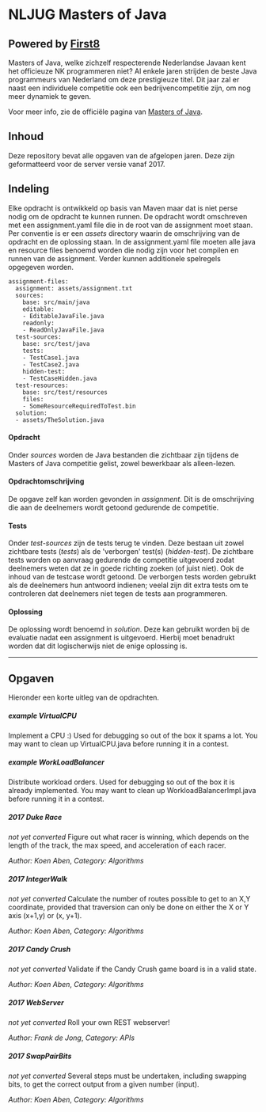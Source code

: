 # NLJUG Masters of Java
## Powered by [First8](http://www.first8.nl)
Masters of Java, welke zichzelf respecterende Nederlandse Javaan
kent het officieuze NK programmeren niet? Al enkele jaren strijden de beste Java programmeurs van Nederland om deze prestigieuze titel. Dit jaar zal er naast een individuele competitie ook een bedrijvencompetitie zijn, om nog meer dynamiek te geven.

Voor meer info, zie de officiële pagina van [Masters of Java](http://www.nljug.org/moj/2017/).

## Inhoud

Deze repository bevat alle opgaven van de afgelopen jaren. Deze zijn geformatteerd voor de server versie vanaf 2017. 

## Indeling

Elke opdracht is ontwikkeld op basis van Maven maar dat is niet perse nodig om de opdracht te kunnen runnen. De opdracht wordt 
omschreven met een assignment.yaml file die in de root van de assignment moet staan. Per conventie is er een _assets_ directory 
waarin de omschrijving van de opdracht en de oplossing staan. In de assignment.yaml file moeten alle java en resource files benoemd 
worden die nodig zijn voor het compilen en runnen van de assignment. Verder kunnen additionele spelregels opgegeven worden.


    assignment-files:
      assignment: assets/assignment.txt
      sources:
        base: src/main/java
        editable:
        - EditableJavaFile.java
        readonly:
        - ReadOnlyJavaFile.java
      test-sources:
        base: src/test/java
        tests:
        - TestCase1.java
        - TestCase2.java
        hidden-test:
        - TestCaseHidden.java
      test-resources:
        base: src/test/resources
        files:
        - SomeResourceRequiredToTest.bin  
      solution:
      - assets/TheSolution.java


#### Opdracht
Onder _sources_ worden de Java bestanden die zichtbaar zijn tijdens de Masters of Java competitie gelist, zowel bewerkbaar als 
alleen-lezen.

#### Opdrachtomschrijving
De opgave zelf kan worden gevonden in _assignment_. Dit is de omschrijving die aan de deelnemers wordt getoond gedurende de 
competitie.

#### Tests

Onder _test-sources_ zijn de tests terug te vinden. Deze bestaan uit zowel zichtbare tests (_tests_) als de 'verborgen' test(s) 
(_hidden-test_). De zichtbare tests worden op aanvraag gedurende de competitie uitgevoerd zodat deelnemers weten dat ze in goede 
richting zoeken (of juist niet). Ook de inhoud van de testcase wordt getoond. De verborgen tests worden gebruikt als de deelnemers 
hun antwoord indienen; veelal zijn dit extra tests om te controleren dat deelnemers niet tegen de tests aan programmeren.

#### Oplossing

De oplossing wordt benoemd in _solution_. Deze kan gebruikt worden bij de evaluatie nadat een assignment is uitgevoerd. Hierbij moet 
benadrukt worden dat dit logischerwijs niet de enige oplossing is.

---

## Opgaven
Hieronder een korte uitleg van de opdrachten.

##### example VirtualCPU
Implement a CPU :)
Used for debugging so out of the box it spams a lot. You may want to clean up VirtualCPU.java before running it in a contest.

##### example WorkLoadBalancer
Distribute workload orders.
Used for debugging so out of the box it is already implemented. You may want to clean up WorkloadBalancerImpl.java before running it in a contest.

##### 2017 Duke Race
_not yet converted_
Figure out what racer is winning, which depends on the length of the track, the max speed, and acceleration of each racer.

_Author: Koen Aben_,
_Category: Algorithms_

##### 2017 IntegerWalk
_not yet converted_
Calculate the number of routes possible to get to an X,Y coordinate, provided that traversion can only be done on either the X or Y axis (x+1,y) or (x, y+1).


_Author: Koen Aben_,
_Category: Algorithms_

##### 2017 Candy Crush
_not yet converted_
Validate if the Candy Crush game board is in a valid state.

_Author: Koen Aben_,
_Category: Algorithms_

##### 2017 WebServer
_not yet converted_
Roll your own REST webserver!

_Author: Frank de Jong_,
_Category: APIs_

##### 2017 SwapPairBits
_not yet converted_
Several steps must be undertaken, including swapping bits, to get the correct output from a given number (input).

_Author: Koen Aben_,
_Category: Algorithms_

